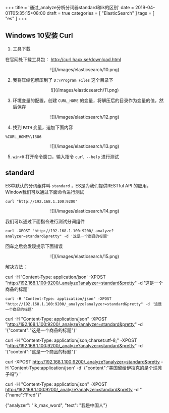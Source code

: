 +++
title = '通过_analyze分析分词器standard和ik的区别'
date = 2019-04-01T05:35:15+08:00
draft = true
categories = [ "ElasticSearch" ]
tags = [ "es" ]
+++

## Windows 10安装 Curl
1. 工具下载

在官网处下载工具包： http://curl.haxx.se/download.html

<div align=center>
![](/images/elasticsearch/10.png)
</div>

2. 我将压缩包解压到了 `D:\Program Files` 这个目录下

<div align=center>
![](/images/elasticsearch/11.png)
</div>

3. 环境变量的配置，创建 `CURL_HOME` 的变量，将解压后的目录作为变量的值，然后保存

<div align=center>
![](/images/elasticsearch/12.png)
</div>

4. 找到 `PATH` 变量，追加下面内容

```
%CURL_HOME%\I386
```

<div align=center>
![](/images/elasticsearch/13.png)
</div>

5. `win+R` 打开命令窗口，输入指令 `curl --help` 进行测试

## standard

ES中默认的分词组件叫 `standard` ，ES是为我们提供RESTful API 的应用，Window我们可以通过下面命令进行测试

```
curl "http://192.168.1.100:9200"
```

<div align=center>
![](/images/elasticsearch/14.png)
</div>

我们可以通过下面指令进行测试分词组件

```
curl -XPOST "http://192.168.1.100:9200/_analyze?analyzer=standard&pretty" -d '这是一个商品的标题'
```

回车之后会发现提示下面错误

<div align=center>
![](/images/elasticsearch/15.png)
</div>

解决方法：

curl -H 'Content-Type: application/json' -XPOST "http://192.168.1.100:9200/_analyze?analyzer=standard&pretty" -d '这是一个商品的标题'


```
curl -H "Content-Type: application/json" -XPOST "http://192.168.1.100:9200/_analyze?analyzer=standard&pretty" -d '这是一个商品的标题'
```
curl -H "Content-Type: application/json" -XPOST "http://192.168.1.100:9200/_analyze?analyzer=standard&pretty" -d '{"content":"这是一个商品的标题"}'

curl -H "Content-Type: application/json;charset:utf-8;" -XPOST "http://192.168.1.100:9200/_analyze?analyzer=standard&pretty" -d '{"content":"这是一个商品的标题"}'


curl -XPOST http://192.168.1.100:9200/_analyze?analyzer=standard&pretty -H 'Content-Type:application/json' -d'
{"content":"美国留给伊拉克的是个烂摊子吗"}
'


curl -H "Content-Type: application/json" -XPOST http://192.168.1.100:9200/_analyze?analyzer=standard&pretty -d "{\"name\":\"Fred\"}"

{"analyzer": "ik_max_word", "text": "我是中国人"}